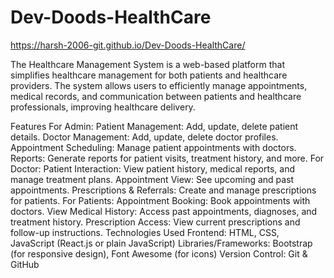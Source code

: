 # Dev-Doods-HealthCare 
https://harsh-2006-git.github.io/Dev-Doods-HealthCare/

The Healthcare Management System is a web-based platform that simplifies healthcare management for both patients and healthcare providers. The system allows users to efficiently manage appointments, medical records, and communication between patients and healthcare professionals, improving healthcare delivery.

Features
For Admin:
Patient Management: Add, update, delete patient details.
Doctor Management: Add, update, delete doctor profiles.
Appointment Scheduling: Manage patient appointments with doctors.
Reports: Generate reports for patient visits, treatment history, and more.
For Doctor:
Patient Interaction: View patient history, medical reports, and manage treatment plans.
Appointment View: See upcoming and past appointments.
Prescriptions & Referrals: Create and manage prescriptions for patients.
For Patients:
Appointment Booking: Book appointments with doctors.
View Medical History: Access past appointments, diagnoses, and treatment history.
Prescription Access: View current prescriptions and follow-up instructions.
Technologies Used
Frontend: HTML, CSS, JavaScript (React.js or plain JavaScript)
Libraries/Frameworks: Bootstrap (for responsive design), Font Awesome (for icons)
Version Control: Git & GitHub
